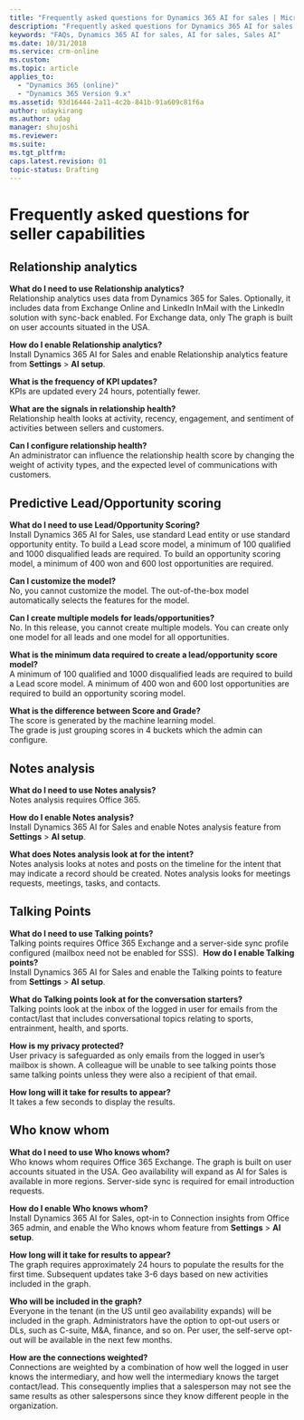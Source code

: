 ```yaml
---
title: "Frequently asked questions for Dynamics 365 AI for sales | MicrosoftDocs"
description: "Frequently asked questions for Dynamics 365 AI for sales seller capabilities"
keywords: "FAQs, Dynamics 365 AI for sales, AI for sales, Sales AI"
ms.date: 10/31/2018
ms.service: crm-online
ms.custom: 
ms.topic: article
applies_to:
  - "Dynamics 365 (online)"
  - "Dynamics 365 Version 9.x"
ms.assetid: 93d16444-2a11-4c2b-841b-91a609c81f6a
author: udaykirang
ms.author: udag
manager: shujoshi
ms.reviewer: 
ms.suite: 
ms.tgt_pltfrm: 
caps.latest.revision: 01
topic-status: Drafting
---
```


# Frequently asked questions for seller capabilities

## Relationship analytics

**What do I need to use Relationship analytics?​**<br>
Relationship analytics uses data from Dynamics 365 for Sales. Optionally, it includes data from Exchange Online and LinkedIn InMail with the LinkedIn solution with sync-back enabled. For Exchange data, only The graph is built on user accounts situated in the USA.​

**How do I enable Relationship analytics?​**<br>
Install Dynamics 365 AI for Sales and enable Relationship analytics feature from  **Settings** > **AI setup**.​

**What is the frequency of KPI updates?​**<br>
KPIs are updated every 24 hours, potentially fewer.​

**What are the signals in relationship health?​**<br>
Relationship health looks at activity, recency, engagement, and sentiment of activities between sellers and customers.​

**Can I configure relationship health?​**<br>
An administrator can influence the relationship health score by changing the weight of activity types, and the expected level of communications with customers.

## Predictive Lead/Opportunity scoring

**What do I need to use Lead/Opportunity Scoring?​**<br>
Install Dynamics 365 AI for Sales, use standard Lead entity or use standard opportunity entity​.
To build a Lead score model​, a minimum of 100 qualified and 1000 disqualified leads are required. 
To build an opportunity scoring model​, a minimum of 400 won and 600 lost opportunities are required. 

**Can I customize the model?​**<br>
No, you cannot customize the model. The out-of-the-box model automatically selects the features for the model.

**Can I create multiple models for leads/opportunities?​**<br>
No. In this release, you cannot create multiple models. You can create only one model for all leads and one model for all opportunities.

**What is the minimum data required to create a lead/opportunity score model?​**<br>
A minimum of 100 qualified and 1000 disqualified leads are required to build a Lead score model. 
A minimum of 400 won and 600 lost opportunities are required to build an opportunity scoring model.​

**What is the difference between Score and Grade?​**<br>
The score is generated by the machine learning model. <br>
The grade is just grouping scores in 4 buckets which the admin can configure​.

## Notes analysis

**What do I need to use Notes analysis?​**<br>
Notes analysis requires Office 365.​

**How do I enable Notes analysis?​**<br>
Install Dynamics 365 AI for Sales and enable Notes analysis feature from **Settings** > **AI setup**.​

**What does Notes analysis look at for the intent?​**<br>
Notes analysis looks at notes and posts on the timeline for the intent that may indicate a record should be created. Notes analysis looks for meetings requests, meetings, tasks, and contacts.

## Talking Points

**What do I need to use Talking points?​**<br>
Talking points requires Office 365 Exchange and a server-side sync profile configured (mailbox need not be enabled for SSS).​
​
**How do I enable Talking points?​**<br>
Install Dynamics 365 AI for Sales and enable the Talking points to feature from **Settings** > **AI setup**.​

**What do Talking points look at for the conversation starters?​**<br>
Talking points look at the inbox of the logged in user for emails from the contact/last that includes conversational topics relating to sports, entrainment, health, and sports.​

**How is my privacy protected?​**<br>
User privacy is safeguarded as only emails from the logged in user’s mailbox is shown. A colleague will be unable to see talking points those same talking points unless they were also a recipient of that email.​

**How long will it take for results to appear?​**<br>
It takes a few seconds to display the results.​

## Who know whom

**What do I need to use Who knows whom?​**<br>
Who knows whom requires Office 365 Exchange. The graph is built on user accounts situated in the USA. Geo availability will expand as AI for Sales is available in more regions. Server-side sync is required for email introduction requests.​

**How do I enable Who knows whom?​**<br>
Install Dynamics 365 AI for Sales, opt-in to Connection insights from Office 365 admin, and enable the Who knows whom feature from **Settings** > **AI setup**.​

**How long will it take for results to appear?**<br>
The graph requires approximately 24 hours to populate the results for the first time. Subsequent updates take 3-6 days based on new activities included in the graph.​

**​Who will be included in the graph?​**<br>
Everyone in the tenant (in the US until geo availability expands) will be included in the graph. Administrators have the option to opt-out users or DLs, such as C-suite, M&A, finance, and so on. Per user, the self-serve opt-out will be available in the next few months.​

**​How are the connections weighted?**<br>
Connections are weighted by a combination of how well the logged in user knows the intermediary, and how well the intermediary knows the target contact/lead. This consequently implies that a salesperson may not see the same results as other salespersons since they know different people in the organization.